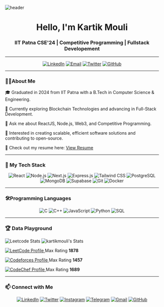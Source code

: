 ![header](https://github.com/user-attachments/assets/b01455f6-2275-4cde-bd44-cfbe6d7c3e2e)

<h1 align="center">Hello, I'm Kartik Mouli</h1>
<h3 align="center"> IIT Patna CSE'24 | Competitive Programming | Fullstack Developement </h3>
<hr/>
<p align="center">
  <a href="https://linkedin.com/in/kartik-mouli" target="_blank"><img src="https://img.shields.io/badge/LinkedIn-30302f?style=flat&logo=linkedin" alt="LinkedIn"></a>
  <a href="mailto:kartikmouli156@gmail.com"><img src="https://img.shields.io/badge/Email-30302f?style=flat&logo=gmail&logoColor=red" alt="Email"></a>
  <a href="https://twitter.com/kartikmouli" target="_blank"><img src="https://img.shields.io/badge/Twitter-30302f?style=flat&logo=twitter" alt="Twitter"></a>
  <a href="https://github.com/KartikMouli" target="_blank"><img src="https://img.shields.io/badge/GitHub-30302f?style=flat&logo=github" alt="GitHub"></a>
</p>

<hr>

<h3> 👨‍💻About Me</h3>

🎓 Graduated in 2024 from IIT Patna with a B.Tech in Computer Science & Engineering.

🌱 Currently exploring Blockchain Technologies and advancing in Full-Stack Development.

💬 Ask me about ReactJS, Node.js, Web3, and Competitive Programming.

🎯 Interested in creating scalable, efficient software solutions and contributing to open-source.

📝 Check out my resume here: [View Resume](https://drive.google.com/file/d/16ebey3K6tIWcpgVi0Gc7zI3mYVpgdHxR/view?usp=sharing)


<hr>

 <h3>🚀 My Tech Stack</h3>

<p align="center">
  <img src="https://img.shields.io/badge/ReactJS-20232A?style=for-the-badge&logo=react&logoColor=61DAFB" alt="React" />
  <img src="https://img.shields.io/badge/Node.js-339933?style=for-the-badge&logo=node-dot-js&logoColor=white" alt="Node.js" />
  <img src="https://img.shields.io/badge/Next.js-000000?style=for-the-badge&logo=nextdotjs&logoColor=white" alt="Next.js" />
  <img src="https://img.shields.io/badge/Express.js-404D59?style=for-the-badge" alt="Express.js" />
  <img src="https://img.shields.io/badge/TailwindCSS-38B2AC?style=for-the-badge&logo=tailwind-css&logoColor=white" alt="Tailwind CSS" />
  <img src="https://img.shields.io/badge/PostgreSQL-316192?style=for-the-badge&logo=postgresql&logoColor=white" alt="PostgreSQL" />
  <img src="https://img.shields.io/badge/MongoDB-4EA94B?style=for-the-badge&logo=mongodb&logoColor=white" alt="MongoDB" />
  <img src="https://img.shields.io/badge/Supabase-3ECF8E?style=for-the-badge&logo=supabase&logoColor=white" alt="Supabase" />
  <img src="https://img.shields.io/badge/Git-F05032?style=for-the-badge&logo=git&logoColor=white" alt="Git" />
  <img src="https://img.shields.io/badge/Docker-2496ED?style=for-the-badge&logo=docker&logoColor=white" alt="Docker" />
</p>

<hr>

<h3> 🛠️Programming Languages</h3>

<p align="center">
  <img src="https://img.shields.io/badge/C-00599C?style=for-the-badge&logo=c&logoColor=white" alt="C" />
  <img src="https://img.shields.io/badge/C++-00599C?style=for-the-badge&logo=cplusplus&logoColor=white" alt="C++" />
  <img src="https://img.shields.io/badge/JavaScript-F7DF1E?style=for-the-badge&logo=javascript&logoColor=black" alt="JavaScript" />
  <img src="https://img.shields.io/badge/Python-3776AB?style=for-the-badge&logo=python&logoColor=white" alt="Python" />
  <img src="https://img.shields.io/badge/SQL-336791?style=for-the-badge&logo=postgresql&logoColor=white" alt="SQL" />
</p>


<hr>

 <h3>🏆 Data Playground </h3>

 ![Leetcode Stats](https://leetcard.jacoblin.cool/monchi02?ext=heatmap)
 ![kartikmouli's Stats](https://github-readme-stats.vercel.app/api?username=kartikmouli&theme=dark&show_icons=true&hide_border=false&count_private=true)

<p>
  
  <a href="https://leetcode.com/monchi02" target="_blank">
    <img src="https://img.shields.io/badge/LeetCode-FFA116?style=flat&logo=leetcode&logoColor=white" alt="LeetCode Profile" />
  </a> Max Rating <strong>1878</strong>
</p>
<p>
  <a href="https://codeforces.com/profile/monchi_02" target="_blank">
    <img src="https://img.shields.io/badge/Codeforces-1F8ACB?style=flat&logo=codeforces&logoColor=white" alt="Codeforces Profile" />
  </a> Max Rating <strong>1457</strong>
</p>
<p>
  <a href="https://www.codechef.com/users/monchi_02" target="_blank">
    <img src="https://img.shields.io/badge/CodeChef-BF40BF?style=flat&logo=codechef&logoColor=white" alt="CodeChef Profile" />
  </a> Max Rating <strong>1689</strong>
</p>




<hr>

<h3>📫 Connect with Me</h3>

<p align="center">
  <a href="https://linkedin.com/in/kartik-mouli" target="_blank"><img src="https://img.shields.io/badge/LinkedIn-0A66C2?style=for-the-badge&logo=linkedin&logoColor=white" alt="LinkedIn" /></a>
  <a href="https://twitter.com/kartikmouli" target="_blank"><img src="https://img.shields.io/badge/Twitter-1DA1F2?style=for-the-badge&logo=twitter&logoColor=white" alt="Twitter" /></a>
  <a href="https://instagram.com/kartikmouli" target="_blank"><img src="https://img.shields.io/badge/Instagram-E4405F?style=for-the-badge&logo=instagram&logoColor=white" alt="Instagram" /></a>
  <a href="https://t.me/kartikmouli" target="_blank"><img src="https://img.shields.io/badge/Telegram-26A6D6?style=for-the-badge&logo=telegram&logoColor=white" alt="Telegram" /></a>
  <a href="mailto:kartikmouli156@gmail.com"><img src="https://img.shields.io/badge/Email-D14836?style=for-the-badge&logo=gmail&logoColor=white" alt="Gmail" /></a>
  <a href="https://github.com/KartikMouli" target="_blank"><img src="https://img.shields.io/badge/GitHub-181717?style=for-the-badge&logo=github&logoColor=white" alt="GitHub" /></a>
</p>
